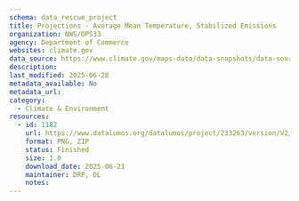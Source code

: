 ```yaml
---
schema: data_rescue_project 
title: Projections - Average Mean Temperature, Stabilized Emissions
organization: NWS/OPS33
agency: Department of Commerce
websites: climate.gov
data_source: https://www.climate.gov/maps-data/data-snapshots/data-source/projections-average-mean-temperature-stabilized-emissions
description: 
last_modified: 2025-06-28
metadata_available: No
metadata_url: 
category:
  - Climate & Environment 
resources:
  - id: 1182
    url: https://www.datalumos.org/datalumos/project/233263/version/V2/view
    format: PNG, ZIP
    status: Finished
    size: 1.0
    download_date: 2025-06-21
    maintainer: DRP, DL
    notes: 
---
```

